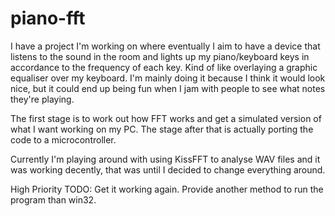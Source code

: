 piano-fft
=========

I have a project I'm working on where eventually I aim to have a device that listens to the sound in the room and lights up my piano/keyboard keys in accordance to the frequency of each key. Kind of like overlaying a graphic equaliser over my keyboard. I'm mainly doing it because I think it would look nice, but it could end up being fun when I jam with people to see what notes they're playing.

The first stage is to work out how FFT works and get a simulated version of what I want working on my PC. The stage after that is actually porting the code to a microcontroller.

Currently I'm playing around with using KissFFT to analyse WAV files and it was working decently, that was until I decided to change everything around.

High Priority TODO:
Get it working again.
Provide another method to run the program than win32.
